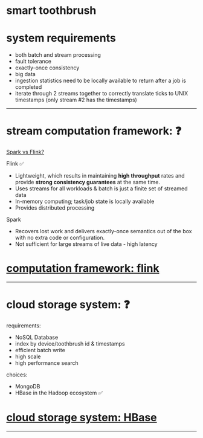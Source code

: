 
# smart toothbrush

# system requirements

- both batch and stream processing
- fault tolerance
- exactly-once consistency
- big data
- ingestion statistics need to be locally available to return after a job is completed
- iterate through 2 streams together to correctly translate ticks to UNIX timestamps (only stream #2 has the timestamps)

---

# stream computation framework: ❓

[Spark vs Flink?](https://data-flair.training/blogs/comparison-apache-flink-vs-apache-spark/)

Flink ✅

- Lightweight, which results in maintaining **high throughput** rates and provide **strong consistency guarantees** at the same time.
- Uses streams for all workloads & batch is just a finite set of streamed data
- In-memory computing; task/job state is locally available
- Provides distributed processing

Spark

- Recovers lost work and delivers exactly-once semantics out of the box with no extra code or configuration.
- Not sufficient for large streams of live data - high latency

# [computation framework: flink](https://data-flair.training/blogs/flink-tutorial/)

---

# cloud storage system: ❓

requirements:

- NoSQL Database
- index by device/toothbrush id & timestamps
- efficient batch write
- high scale
- high performance search

choices:

- MongoDB
- HBase in the Hadoop ecosystem ✅

# [cloud storage system: HBase](http://data-flair.training/blogs/hbase-tutorial-beginners-guide/)

---